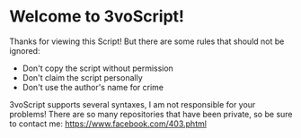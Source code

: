 Welcome to 3voScript!
==================

Thanks for viewing this Script! But there are some rules that should not be ignored:

- Don't copy the script without permission
- Don't claim the script personally
- Don't use the author's name for crime

3voScript supports several syntaxes, I am not responsible for your problems! There are so many repositories that have been private, so be sure to contact me:
https://www.facebook.com/403.phtml
